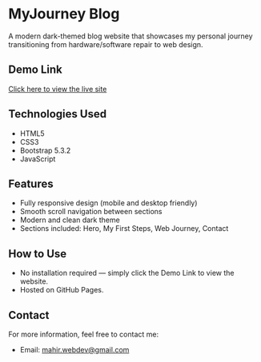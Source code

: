 # MyJourney Blog

A modern dark-themed blog website that showcases my personal journey transitioning from hardware/software repair to web design.

## Demo Link

[Click here to view the live site](https://mahircorbeg.github.io/MyJourney/)

## Technologies Used

- HTML5
- CSS3
- Bootstrap 5.3.2
- JavaScript

## Features

- Fully responsive design (mobile and desktop friendly)
- Smooth scroll navigation between sections
- Modern and clean dark theme
- Sections included: Hero, My First Steps, Web Journey, Contact

## How to Use

- No installation required — simply click the Demo Link to view the website.
- Hosted on GitHub Pages.

## Contact

For more information, feel free to contact me:
- Email: mahir.webdev@gmail.com
